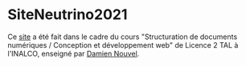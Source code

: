 # SiteNeutrino2021

Ce [site](https://florianjacquot.github.io/SiteNeutrino2021/) a été fait dans le cadre du cours "Structuration de documents numériques / Conception et développement web" de Licence 2 TAL à l'INALCO, enseigné par [Damien Nouvel](https://damien.nouvels.net/fr/accueil). 